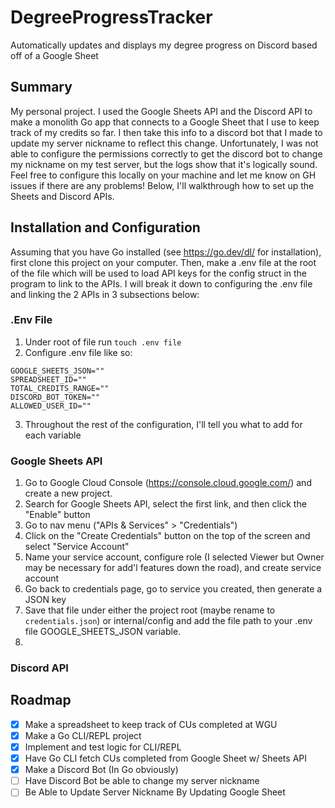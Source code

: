 # DegreeProgressTracker
Automatically updates and displays my degree progress on Discord based off of a Google Sheet

## Summary
My personal project. I used the Google Sheets API and the Discord API to make a monolith Go app that connects to a Google Sheet that I use to keep track of my credits so far. I then take this info to a discord bot that I made to update my server nickname to reflect this change. Unfortunately, I was not able to configure the permissions correctly to get the discord bot to change my nickname on my test server, but the logs show that it's logically sound. Feel free to configure this locally on your machine and let me know on GH issues if there are any problems! Below, I'll walkthrough how to set up the Sheets and Discord APIs.

## Installation and Configuration
Assuming that you have Go installed (see https://go.dev/dl/ for installation), first clone this project on your computer. Then, make a .env file at the root of the file which will be used to load API keys for the config struct in the program to link to the APIs. I will break it down to configuring the .env file and linking the 2 APIs in 3 subsections below:

### .Env File
1. Under root of file run `touch .env file`
2. Configure .env file like so:
```
GOOGLE_SHEETS_JSON=""
SPREADSHEET_ID=""
TOTAL_CREDITS_RANGE=""
DISCORD_BOT_TOKEN=""
ALLOWED_USER_ID=""
```
3. Throughout the rest of the configuration, I'll tell you what to add for each variable

### Google Sheets API
1. Go to Google Cloud Console (https://console.cloud.google.com/) and create a new project.
2. Search for Google Sheets API, select the first link, and then click the "Enable" button
3. Go to nav menu ("APIs & Services" > "Credentials")
4. Click on the "Create Credentials" button on the top of the screen and select "Service Account"
5. Name your service account, configure role (I selected Viewer but Owner may be necessary for add'l features down the road), and create service account
6. Go back to credentials page, go to service you created, then generate a JSON key
7. Save that file under either the project root (maybe rename to `credentials.json`) or internal/config and add the file path to your .env file GOOGLE_SHEETS_JSON variable.
8. 

### Discord API


## Roadmap
- [x] Make a spreadsheet to keep track of CUs completed at WGU
- [x] Make a Go CLI/REPL project
- [x] Implement and test logic for CLI/REPL
- [x] Have Go CLI fetch CUs completed from Google Sheet w/ Sheets API
- [x] Make a Discord Bot (In Go obviously)
- [ ] Have Discord Bot be able to change my server nickname
- [ ] Be Able to Update Server Nickname By Updating Google Sheet
